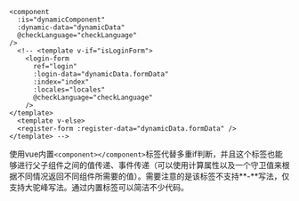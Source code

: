 ```vue
<component 
  :is="dynamicComponent" 
  :dynamic-data="dynamicData"
  @checkLanguage="checkLanguage"
/>
  <!-- <template v-if="isLoginForm">
    <login-form
      ref="login"
      :login-data="dynamicData.formData"
      :index="index"
      :locales="locales"
      @checkLanguage="checkLanguage"
    />
</template>
  <template v-else>
  <register-form :register-data="dynamicData.formData" />
</template> -->
```
使用vue内置`<component></component>`标签代替多重if判断，并且这个标签也能够进行父子组件之间的值传递、事件传递（可以使用计算属性以及一个守卫值来根据不同情况返回不同组件所需要的值）。需要注意的是该标签不支持**-**写法，仅支持大驼峰写法。通过内置标签可以简洁不少代码。

